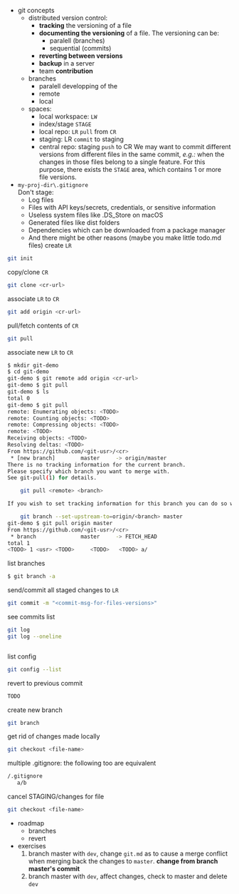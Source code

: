 + git concepts
   + distributed version control:
      + **tracking** the versioning of a file
      + **documenting the versioning** of a file. The versioning can be:
         + paralell (branches)
         + sequential (commits)
      + **reverting between versions**
      + **backup** in a server
      +  team **contribution**
   + branches
      + paralell developping of the 
      + remote
      + local
   + spaces:
      + local workspace: `LW`
      + index/stage `STAGE`
      + local repo: ``LR`` `pull` from ``CR``
      + staging: LR `commit` to staging
      + central repo: staging `push` to CR
We may want to commit different versions from different files in the same commit, *e.g.:* when the changes in those files belong to a single feature. For this purpose, there exists the `STAGE` area, which contains 1 or more file versions.
+ ``my-proj-dir\.gitignore``  
Don't stage:  
    + Log files
    + Files with API keys/secrets, credentials, or sensitive information
    + Useless system files like .DS_Store on macOS
    + Generated files like dist folders
    + Dependencies which can be downloaded from a package manager
    + And there might be other reasons (maybe you make little todo.md files)
create ``LR``
```bash
git init
```
copy/clone `CR`
```bash
git clone <cr-url>
```
associate `LR` to `CR`
```bash
git add origin <cr-url>
```
pull/fetch contents of `CR`
```bash
git pull
```
associate new `LR` to `CR`
```bash
$ mkdir git-demo
$ cd git-demo
git-demo $ git remote add origin <cr-url>
git-demo $ git pull
git-demo $ ls
total 0
git-demo $ git pull
remote: Enumerating objects: <TODO>
remote: Counting objects: <TODO>
remote: Compressing objects: <TODO>
remote: <TODO>
Receiving objects: <TODO>
Resolving deltas: <TODO>
From https://github.com/<git-usr>/<cr>
 * [new branch]        master     -> origin/master
There is no tracking information for the current branch.
Please specify which branch you want to merge with.
See git-pull(1) for details.

    git pull <remote> <branch>

If you wish to set tracking information for this branch you can do so with:

    git branch --set-upstream-to=origin/<branch> master
git-demo $ git pull origin master
From https://github.com/<git-usr>/<cr>
 * branch              master     -> FETCH_HEAD
total 1
<TODO> 1 <usr> <TODO>     <TODO>   <TODO> a/
```
list branches
```bash
$ git branch -a
```
send/commit all staged changes to `LR`
```bash
git commit -m "<commit-msg-for-files-versions>"
```
see commits list
```bash
git log
git log --oneline
```
```bash
```
list config
```bash
git config --list
```
revert to previous commit
```bash
TODO
```
create new branch
```bash
git branch
```
get rid of changes made locally
```bash
git checkout <file-name>
```
multiple .gitignore: the following too are equivalent
```bash
/.gitignore
   a/b 
```
cancel STAGING/changes for file
```bash
git checkout <file-name>
```
+ roadmap
   + branches
   + revert
+ exercises
    1. branch master with `dev`, change ``git.md`` as to cause a merge conflict when merging back the changes to ``master``. **change from branch master's commit**
    1. branch master with `dev`, affect changes, check to master and delete `dev`